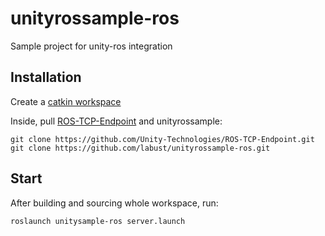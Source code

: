 # unityrossample-ros
Sample project for unity-ros integration

## Installation

Create a [catkin workspace](http://wiki.ros.org/catkin/Tutorials/create_a_workspace)

Inside, pull [ROS-TCP-Endpoint](https://github.com/Unity-Technologies/ROS-TCP-Endpoint) and unityrossample:
```
git clone https://github.com/Unity-Technologies/ROS-TCP-Endpoint.git
git clone https://github.com/labust/unityrossample-ros.git
```

## Start

After building and sourcing whole workspace, run:

```
roslaunch unitysample-ros server.launch
```

